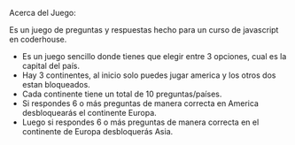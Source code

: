 Acerca del Juego:

Es un juego de preguntas y respuestas hecho para un curso de javascript en coderhouse.

 - Es un juego sencillo donde tienes que elegir entre 3 opciones, cual es la capital del país.
 - Hay 3 continentes, al inicio solo puedes jugar america y los otros dos estan bloqueados.
 - Cada continente tiene un total de 10 preguntas/países.
 - Si respondes 6 o más preguntas de manera correcta en America desbloquearás el continente Europa.
 - Luego si respondes 6 o más preguntas de manera correcta en el continente de Europa desbloquerás Asia.
